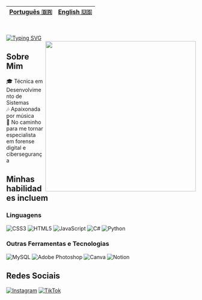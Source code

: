 | [Português 🇧🇷]() | [English 🇺🇸](https://github.com/nicksarahh/nicksarahh/blob/8b5dc9b675083ae11ce0612aa48d496737f12a81/README.md) |
|---|---|

<br>

[![Typing SVG](https://readme-typing-svg.demolab.com?font=Quicksand&weight=700&size=35&pause=1000&color=8C52FF&width=435&lines=Oie%2C+eu+sou+a+Nicoly)](https://git.io/typing-svg)<br>
<img src="https://i.pinimg.com/originals/dc/2a/a7/dc2aa7219ef6c877897de0efe38b31d9.gif" width="400" align="right">

## Sobre Mim
🎓 Técnica em Desenvolvimento de Sistemas<br>🎶 Apaixonada por música<br>🚀 No caminho para me tornar especialista em forense digital e cibersegurança

## Minhas habilidades incluem
### Linguagens
![CSS3](https://img.shields.io/badge/css3-%231572B6.svg?style=flat&logo=css3&logoColor=white) ![HTML5](https://img.shields.io/badge/html5-%23E34F26.svg?style=flat&logo=html5&logoColor=white) ![JavaScript](https://img.shields.io/badge/javascript-%23323330.svg?style=flat&logo=javascript&logoColor=%23F7DF1E) 
![C#](https://img.shields.io/badge/c%23-%23239120.svg?style=flat&logo=csharp&logoColor=white) ![Python](https://img.shields.io/badge/python-3670A0?style=flat&logo=python&logoColor=ffdd54)
### Outras Ferramentas e Tecnologias
![MySQL](https://img.shields.io/badge/mysql-4479A1.svg?style=flat&logo=mysql&logoColor=white) ![Adobe Photoshop](https://img.shields.io/badge/adobe%20photoshop-%2331A8FF.svg?style=flat&logo=adobe%20photoshop&logoColor=white) ![Canva](https://img.shields.io/badge/Canva-%2300C4CC.svg?style=flat&logo=Canva&logoColor=white) ![Notion](https://img.shields.io/badge/Notion-%23000000.svg?style=flat&logo=notion&logoColor=white)

## Redes Sociais
[![Instagram](https://img.shields.io/badge/Instagram-%23E4405F.svg?logo=Instagram&logoColor=white)](https://instagram.com/nicksarahh) [![TikTok](https://img.shields.io/badge/TikTok-%23000000.svg?logo=TikTok&logoColor=white)](https://tiktok.com/@nicksarah) 


<!-- Proudly created with GPRM ( https://gprm.itsvg.in ) -->
